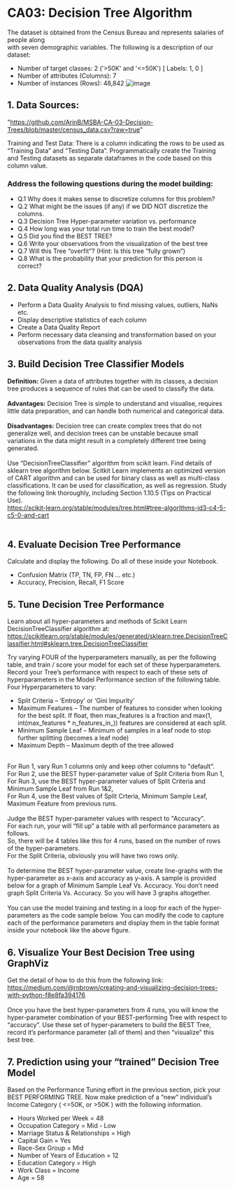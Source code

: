 # CA03: Decision Tree Algorithm

The dataset is obtained from the Census Bureau and represents salaries of people along \
with seven demographic variables. The following is a description of our dataset: 
* Number of target classes: 2 ('>50K' and '<=50K') [ Labels: 1, 0 ] 
* Number of attributes (Columns): 7 
* Number of instances (Rows): 48,842 
![image](https://user-images.githubusercontent.com/75411111/219848977-8278b91b-8c19-488c-9287-95c50b89cba0.png)

## 1. Data Sources:
"https://github.com/ArinB/MSBA-CA-03-Decision-Trees/blob/master/census_data.csv?raw=true"
<br>

Training and Test Data: There is a column indicating the rows to be used as “Training Data”
and “Testing Data”. Programmatically create the Training and Testing datasets as
separate dataframes in the code based on this column value.

### Address the following questions during the model building:
* Q.1 Why does it makes sense to discretize columns for this problem?
* Q.2 What might be the issues (if any) if we DID NOT discretize the columns.
* Q.3 Decision Tree Hyper-parameter variation vs. performance
* Q.4 How long was your total run time to train the best model?
* Q.5 Did you find the BEST TREE?
* Q.6 Write your observations from the visualization of the best tree
* Q.7 Will this Tree “overfit”? (Hint: Is this tree “fully grown”)
* Q.8 What is the probability that your prediction for this person is correct?

## 2. Data Quality Analysis (DQA)
* Perform a Data Quality Analysis to find missing values, outliers, NaNs etc.
* Display descriptive statistics of each column
* Create a Data Quality Report
* Perform necessary data cleansing and transformation based on your observations from the data quality analysis

## 3. Build Decision Tree Classifier Models
<b>Definition:</b> Given a data of attributes together with its classes, a decision tree produces a
sequence of rules that can be used to classify the data. 
<br><br>
<b>Advantages:</b> Decision Tree is simple to understand and visualise, requires little data
preparation, and can handle both numerical and categorical data.
<br><br>
<b>Disadvantages:</b> Decision tree can create complex trees that do not generalize well, and
decision trees can be unstable because small variations in the data might result in a
completely different tree being generated.
<br><br>
Use “DecisionTreeClassifier” algorithm from scikit learn. Find details of sklearn tree
algorithm below. Scitkit Learn implements an optimized version of CART algorithm and can
be used for binary class as well as multi-class classifications. It can be used for
classification, as well as regression. Study the following link thoroughly, including Section
1.10.5 (Tips on Practical Use).<br>
https://scikit-learn.org/stable/modules/tree.html#tree-algorithms-id3-c4-5-c5-0-and-cart 
<br>
<br>
## 4. Evaluate Decision Tree Performance
Calculate and display the following. Do all of these inside your Notebook.
* Confusion Matrix (TP, TN, FP, FN … etc.)
* Accuracy, Precision, Recall, F1 Score


## 5. Tune Decision Tree Performance

Learn about all hyper-parameters and methods of Scikit Learn DecisionTreeClassifier
algorithm at:<br>
https://scikitlearn.org/stable/modules/generated/sklearn.tree.DecisionTreeClassifier.html#sklearn.tree.DecisionTreeClassifier


Try varying FOUR of the hyperparameters manually, as per the following table, and train /
score your model for each set of these hyperparameters. Record your Tree’s performance
with respect to each of these sets of hyperparameters in the Model Performance section of
the following table.
<br>
Four Hyperparameters to vary:
<br>
* Split Criteria – ‘Entropy’ or ‘Gini Impurity’
* Maximum Features – The number of features to consider when looking for the best
split. If float, then max_features is a fraction
and max(1, int(max_features * n_features_in_)) features are considered at each split.
*  Minimum Sample Leaf – Minimum of samples in a leaf node to stop further splitting
(becomes a leaf node)
*  Maximum Depth – Maximum depth of the tree allowed
<br>
For Run 1, vary Run 1 columns only and keep other columns to "default". <br>
For Run 2, use the BEST hyper-parameter value of Split Criteria from Run 1, <br>
For Run 3, use the BEST hyper-parameter values of Split Criteria and Minimum Sample Leaf from Run 1&2, <br>
For Run 4, use the Best values of Split Crteria, Minimum Sample Leaf, Maximum Feature from previous runs. <br><br>
Judge the BEST hyper-parameter values with respect to "Accuracy".<br>
For each run, your will “fill up” a table with all performance parameters as follows. <br>
So, there will be 4 tables like this for 4 runs, based on the number of rows of the hyper-parameters.<br>
For the Split Criteria, obviously you will have two rows only.<br>
<br>
To determine the BEST hyper-parameter value, create line-graphs with the hyper-parameter
as x-axis and accuracy as y-axis. A sample is provided below for a graph of Minimum
Sample Leaf Vs. Accuracy. You don’t need graph Split Criteria Vs. Accuracy. So you will
have 3 graphs altogether.<br>
<br>
You can use the model training and testing in a loop for each of the hyper-parameters as
the code sample below. You can modify the code to capture each of the performance
parameters and display them in the table format inside your notebook like the above
figure. <br>

## 6. Visualize Your Best Decision Tree using GraphViz
Get the detail of how to do this from the following link:<br>
https://medium.com/@rnbrown/creating-and-visualizing-decision-trees-with-python-f8e8fa394176
<br><br>
Once you have the best hyper-parameters from 4 runs, you will know the hyper-parameter
combination of your BEST-performing Tree with respect to “accuracy”. Use these set of
hyper-parameters to build the BEST Tree, record it’s performance parameter (all of them)
and then “visualize” this best tree.

## 7. Prediction using your “trained” Decision Tree Model
Based on the Performance Tuning effort in the previous section, pick your BEST
PERFORMING TREE. Now make prediction of a “new” individual’s Income Category ( <=50K,
or >50K ) with the following information. <br>
* Hours Worked per Week = 48
* Occupation Category = Mid - Low
* Marriage Status & Relationships = High
* Capital Gain = Yes
* Race-Sex Group = Mid
* Number of Years of Education = 12
* Education Category = High
* Work Class = Income
* Age = 58

